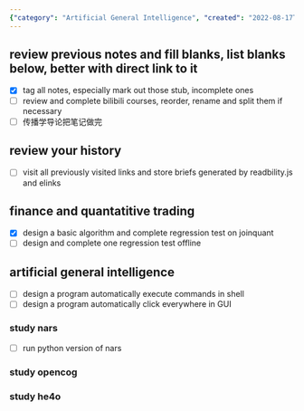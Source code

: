 ```yaml
---
{"category": "Artificial General Intelligence", "created": "2022-08-17T19:15:16.000Z", "date": "2022-08-17 19:15:16", "description": "This personal study plan covers various topics including reviewing past notes, revisiting history, studying finance and quantitative trading, and exploring artificial general intelligence. Tasks involved range from completing unfinished notes to designing algorithms and executing shell commands.", "modified": "2022-08-19T09:25:15.855Z", "tags": ["AGI", "finance", "financial", "quantatitive trading", "schedule", "stock"], "title": "self-learning schedules"}
---
```

## review previous notes and fill blanks, list blanks below, better with direct link to it
- [x] tag all notes, especially mark out those stub, incomplete ones
- [ ] review and complete bilibili courses, reorder, rename and split them if necessary
- [ ] 传播学导论把笔记做完
## review your history
- [ ] visit all previously visited links and store briefs generated by readbility.js and elinks
## finance and quantatitive trading
- [x] design a basic algorithm and complete regression test on joinquant
- [ ] design and complete one regression test offline
## artificial general intelligence
- [ ] design a program automatically execute commands in shell
- [ ] design a program automatically click everywhere in GUI
### study nars
- [ ] run python version of nars
### study opencog
### study he4o